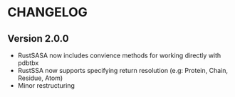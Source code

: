 # CHANGELOG

## Version 2.0.0

- RustSASA now includes convience methods for working directly with pdbtbx
- RustSSA now supports specifying return resolution (e.g: Protein, Chain, Residue, Atom)
- Minor restructuring 

